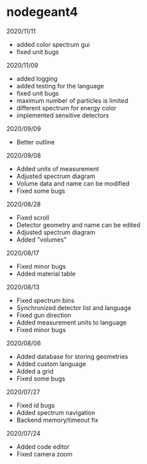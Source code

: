 # nodegeant4

2020/11/11
- added color spectrum gui
- fixed unit bugs

2020/11/09
- added logging
- added testing for the language
- fixed unit bugs
- maximum number of particles is limited
- different spectrum for energy color
- implemented sensitive detectors

2020/09/09
- Better outline

2020/09/08
- Added units of measurement
- Adjusted spectrum diagram
- Volume data and name can be modified
- Fixed some bugs

2020/08/28
- Fixed scroll
- Detector geometry and name can be edited
- Adjusted spectrum diagram
- Added "volumes"


2020/08/17
- Fixed minor bugs
- Added material table

2020/08/13
- Fixed spectrum bins
- Synchronized detector list and language
- Fixed gun direction
- Added measurement units to language
- Fixed minor bugs

2020/08/06
- Added database for storing geometries
- Added custom language
- Added a grid
- Fixed some bugs

2020/07/27
- Fixed id bugs
- Added spectrum navigation
- Backend memory/timeout fix

2020/07/24
- Added code editor
- Fixed camera zoom

